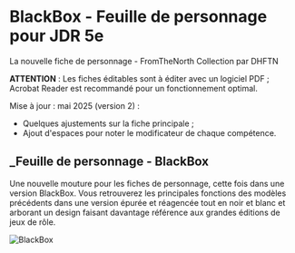# BlackBox - Feuille de personnage pour JDR 5e
La nouvelle fiche de personnage - FromTheNorth Collection par DHFTN

**ATTENTION** : Les fiches éditables sont à éditer avec un logiciel PDF ; Acrobat Reader est recommandé pour un fonctionnement optimal.

Mise à jour : mai 2025 (version 2) : 
- Quelques ajustements sur la fiche principale ;
- Ajout d'espaces pour noter le modificateur de chaque compétence.

## _Feuille de personnage - BlackBox

Une nouvelle mouture pour les fiches de personnage, cette fois dans une version BlackBox. Vous retrouverez les principales fonctions des modèles précédents dans une version épurée et réagencée tout en noir et blanc et arborant un design faisant davantage référence aux grandes éditions de jeux de rôle.

![BlackBox](https://black-book-editions.fr/contenu/users/78375/image/mockip.jpg)
